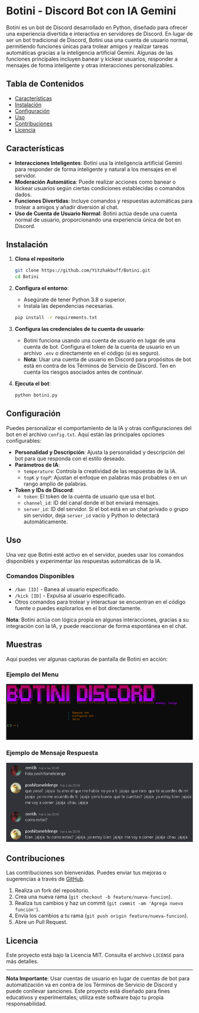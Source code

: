 # Botini - Discord Bot con IA Gemini

Botini es un bot de Discord desarrollado en Python, diseñado para ofrecer una experiencia divertida e interactiva en servidores de Discord. En lugar de ser un bot tradicional de Discord, Botini usa una cuenta de usuario normal, permitiendo funciones únicas para trolear amigos y realizar tareas automáticas gracias a la inteligencia artificial Gemini. Algunas de las funciones principales incluyen banear y kickear usuarios, responder a mensajes de forma inteligente y otras interacciones personalizables.

## Tabla de Contenidos

- [Características](#características)
- [Instalación](#instalación)
- [Configuración](#configuración)
- [Uso](#uso)
- [Contribuciones](#contribuciones)
- [Licencia](#licencia)

## Características

- **Interacciones Inteligentes**: Botini usa la inteligencia artificial Gemini para responder de forma inteligente y natural a los mensajes en el servidor.
- **Moderación Automática**: Puede realizar acciones como banear o kickear usuarios según ciertas condiciones establecidas o comandos dados.
- **Funciones Divertidas**: Incluye comandos y respuestas automáticas para trolear a amigos y añadir diversión al chat.
- **Uso de Cuenta de Usuario Normal**: Botini actúa desde una cuenta normal de usuario, proporcionando una experiencia única de bot en Discord.

## Instalación

1. **Clona el repositorio**
    ```bash
    git clone https://github.com/Yitzhakbuff/Botini.git
    cd Botini
    ```

2. **Configura el entorno**:
    - Asegúrate de tener Python 3.8 o superior.
    - Instala las dependencias necesarias.
    
    ```bash
    pip install -r requirements.txt
    ```

3. **Configura las credenciales de tu cuenta de usuario**:
    - Botini funciona usando una cuenta de usuario en lugar de una cuenta de bot. Configura el token de la cuenta de usuario en un archivo `.env` o directamente en el código (si es seguro).
    - **Nota**: Usar una cuenta de usuario en Discord para propósitos de bot está en contra de los Términos de Servicio de Discord. Ten en cuenta los riesgos asociados antes de continuar.

4. **Ejecuta el bot**:
    ```bash
    python botini.py
    ```

## Configuración

Puedes personalizar el comportamiento de la IA y otras configuraciones del bot en el archivo `config.txt`. Aquí están las principales opciones configurables:

- **Personalidad y Descripción**: Ajusta la personalidad y descripción del bot para que responda con el estilo deseado.
- **Parámetros de IA**:
  - `temperature`: Controla la creatividad de las respuestas de la IA.
  - `topK` y `topP`: Ajustan el enfoque en palabras más probables o en un rango amplio de palabras.
- **Token y IDs de Discord**:
  - `token`: El token de la cuenta de usuario que usa el bot.
  - `channel_id`: ID del canal donde el bot enviará mensajes.
  - `server_id`: ID del servidor. Si el bot está en un chat privado o grupo sin servidor, deja `server_id` vacío y Python lo detectará automáticamente.

## Uso

Una vez que Botini esté activo en el servidor, puedes usar los comandos disponibles y experimentar las respuestas automáticas de la IA.

### Comandos Disponibles

- `/ban [ID]` - Banea al usuario especificado.
- `/kick [ID]` - Expulsa al usuario especificado.
- Otros comandos para trolear y interactuar se encuentran en el código fuente o puedes explorarlos en el bot directamente.

**Nota**: Botini actúa con lógica propia en algunas interacciones, gracias a su integración con la IA, y puede reaccionar de forma espontánea en el chat.


## Muestras

Aquí puedes ver algunas capturas de pantalla de Botini en acción:

### Ejemplo del Menu
![Menu](https://raw.githubusercontent.com/Yitzhakbuff/Botini/refs/heads/main/screenshots/s1.png)

### Ejemplo de Mensaje Respuesta
![Botini Responde a un Usuario](https://raw.githubusercontent.com/Yitzhakbuff/Botini/refs/heads/main/screenshots/s2.png)



## Contribuciones

Las contribuciones son bienvenidas. Puedes enviar tus mejoras o sugerencias a través de [GitHub](https://github.com/Yitzhakbuff/Botini/).

1. Realiza un fork del repositorio.
2. Crea una nueva rama (`git checkout -b feature/nueva-funcion`).
3. Realiza tus cambios y haz un commit (`git commit -am 'Agrega nueva función'`).
4. Envía los cambios a tu rama (`git push origin feature/nueva-funcion`).
5. Abre un Pull Request.

## Licencia

Este proyecto está bajo la Licencia MIT. Consulta el archivo `LICENSE` para más detalles.

---

**Nota Importante**: Usar cuentas de usuario en lugar de cuentas de bot para automatización va en contra de los Términos de Servicio de Discord y puede conllevar sanciones. Este proyecto está diseñado para fines educativos y experimentales; utiliza este software bajo tu propia responsabilidad.
